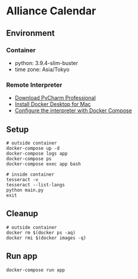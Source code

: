 # Alliance Calendar

## Environment

### Container

- python: 3.9.4-slim-buster
- time zone: Asia/Tokyo

### Remote Interpreter

- [Download PyCharm Professional](https://www.jetbrains.com/ja-jp/pycharm/download/)
- [Install Docker Desktop for Mac](https://docs.docker.com/docker-for-mac/install/)
- [Configure the interpreter with Docker Compose](https://pleiades.io/help/pycharm/using-docker-compose-as-a-remote-interpreter.html)

## Setup

```shell
# outside container
docker-compose up -d
docker-compose logs app
docker-compose ps
docker-compose exec app bash

# inside container
tesseract -v
tesseract --list-langs
python main.py
exit
```

## Cleanup

```shell
# outside container 
docker rm $(docker ps -aq)
docker rmi $(docker images -q)
```

## Run app

```shell
docker-compose run app
```
